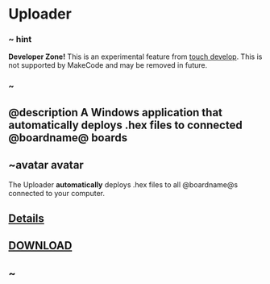 # Uploader

### ~ hint 

**Developer Zone!** This is an experimental feature from [touch develop](https://www.touchdevelop.com/). This is not supported by MakeCode and may be removed in future. 

### ~ 

## @description A Windows application that automatically deploys .hex files to connected @boardname@ boards

## ~avatar avatar

The Uploader **automatically** deploys .hex files to all @boardname@s connected to your computer.

## [Details](https://www.touchdevelop.com/microbituploader)
## [DOWNLOAD](https://www.touchdevelop.com/microbituploader.zip)

## ~
